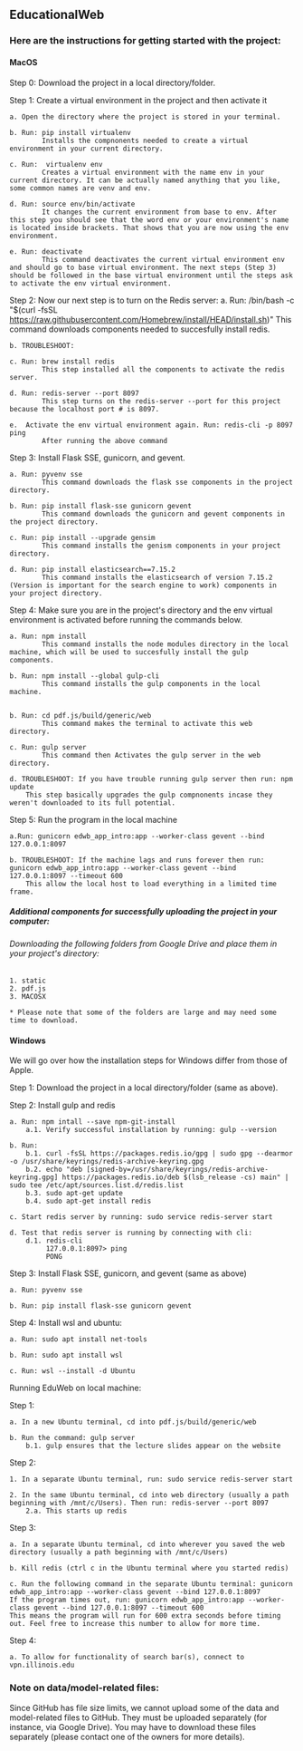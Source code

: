 ## EducationalWeb

### Here are the instructions for getting started with the project:

#### MacOS

Step 0: Download the project in a local directory/folder. 

Step 1: Create a virtual environment in the project and then activate it

    a. Open the directory where the project is stored in your terminal.
    
    b. Run: pip install virtualenv  
            Installs the compnonents needed to create a virtual environment in your current directory.
    
    c. Run:  virtualenv env
            Creates a virtual environment with the name env in your current directory. It can be actually named anything that you like, some common names are venv and env.
    
    d. Run: source env/bin/activate
            It changes the current environment from base to env. After this step you should see that the word env or your environment's name is located inside brackets. That shows that you are now using the env environment.
    
    e. Run: deactivate
            This command deactivates the current virtual environment env and should go to base virtual environment. The next steps (Step 3) should be followed in the base virtual environment until the steps ask to activate the env virtual environment.
    

Step 2: Now our next step is to turn on the Redis server:
    a. Run: /bin/bash -c "$(curl -fsSL https://raw.githubusercontent.com/Homebrew/install/HEAD/install.sh)"
            This command downloads components needed to succesfully install redis.
            
    b. TROUBLESHOOT:
    
    c. Run: brew install redis
            This step installed all the components to activate the redis server.
        
    d. Run: redis-server --port 8097 
            This step turns on the redis-server --port for this project because the localhost port # is 8097.
    
    e.  Activate the env virtual environment again. Run: redis-cli -p 8097 ping
            After running the above command 
            
    
Step 3: Install Flask SSE, gunicorn, and gevent.

    a. Run: pyvenv sse
            This command downloads the flask sse components in the project directory.
    
    b. Run: pip install flask-sse gunicorn gevent
            This command downloads the gunicorn and gevent components in the project directory.
            
    c. Run: pip install --upgrade gensim
            This command installs the genism components in your project directory.
            
    d. Run: pip install elasticsearch==7.15.2
            This command installs the elasticsearch of version 7.15.2 (Version is important for the search engine to work) components in your project directory.
  
    
Step 4: Make sure you are in the project's directory and the env virtual environment is activated before running the commands below.

    a. Run: npm install
            This command installs the node modules directory in the local machine, which will be used to succesfully install the gulp components.
    
    b. Run: npm install --global gulp-cli
            This command installs the gulp components in the local machine.     
            
    
    b. Run: cd pdf.js/build/generic/web
            This command makes the terminal to activate this web directory.
    
    c. Run: gulp server
            This command then Activates the gulp server in the web directory.
     
    d. TROUBLESHOOT: If you have trouble running gulp server then run: npm update
        This step basically upgrades the gulp compnonents incase they weren't downloaded to its full potential.
        

Step 5: Run the program in the local machine

    a.Run: gunicorn edwb_app_intro:app --worker-class gevent --bind 127.0.0.1:8097
    
    b. TROUBLESHOOT: If the machine lags and runs forever then run: gunicorn edwb_app_intro:app --worker-class gevent --bind 127.0.0.1:8097 --timeout 600
        This allow the local host to load everything in a limited time frame.

##### Additional components for successfully uploading the project in your computer:
   ###### Downloading the following folders from Google Drive and place them in your project's directory:
    1. static
    2. pdf.js
    3. MACOSX
    
    * Please note that some of the folders are large and may need some time to download.

#### Windows

We will go over how the installation steps for Windows differ from those of Apple.

Step 1: Download the project in a local directory/folder (same as above).

Step 2: Install gulp and redis

    a. Run: npm intall --save npm-git-install
        a.1. Verify successful installation by running: gulp --version
        
    b. Run: 
        b.1. curl -fsSL https://packages.redis.io/gpg | sudo gpg --dearmor -o /usr/share/keyrings/redis-archive-keyring.gpg
        b.2. echo "deb [signed-by=/usr/share/keyrings/redis-archive-keyring.gpg] https://packages.redis.io/deb $(lsb_release -cs) main" | sudo tee /etc/apt/sources.list.d/redis.list
        b.3. sudo apt-get update
        b.4. sudo apt-get install redis
        
    c. Start redis server by running: sudo service redis-server start
    
    d. Test that redis server is running by connecting with cli:
        d.1. redis-cli
             127.0.0.1:8097> ping
             PONG
 
 Step 3: Install Flask SSE, gunicorn, and gevent (same as above)
 
    a. Run: pyvenv sse
    
    b. Run: pip install flask-sse gunicorn gevent

Step 4: Install wsl and ubuntu:

    a. Run: sudo apt install net-tools
    
    b. Run: sudo apt install wsl
    
    c. Run: wsl --install -d Ubuntu

Running EduWeb on local machine:

Step 1:

    a. In a new Ubuntu terminal, cd into pdf.js/build/generic/web
    
    b. Run the command: gulp server
        b.1. gulp ensures that the lecture slides appear on the website
    
Step 2:

    1. In a separate Ubuntu terminal, run: sudo service redis-server start 
    
    2. In the same Ubuntu terminal, cd into web directory (usually a path beginning with /mnt/c/Users). Then run: redis-server --port 8097
        2.a. This starts up redis

Step 3: 

    a. In a separate Ubuntu terminal, cd into wherever you saved the web directory (usually a path beginning with /mnt/c/Users)

    b. Kill redis (ctrl c in the Ubuntu terminal where you started redis)
    
    c. Run the following command in the separate Ubuntu terminal: gunicorn edwb_app_intro:app --worker-class gevent --bind 127.0.0.1:8097
    If the program times out, run: gunicorn edwb_app_intro:app --worker-class gevent --bind 127.0.0.1:8097 --timeout 600
    This means the program will run for 600 extra seconds before timing out. Feel free to increase this number to allow for more time.
    
Step 4:

    a. To allow for functionality of search bar(s), connect to vpn.illinois.edu


### Note on data/model-related files:

Since GitHub has file size limits, we cannot upload some of the data and model-related files to GitHub. They must be uploaded separately (for instance, via Google Drive). You may have to download these files separately (please contact one of the owners for more details).
